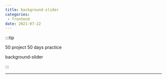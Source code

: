 ```yaml
---
title: background-slider
categories: 
 - frontend
date: 2021-07-22
---
```


:::tip

50 project 50 days practice

background-slider

:::


<!-- more -->

<background-slider/>

-------

<RecoDemo :collapse="false">
  <template slot="code-template">
    <<< @/.vuepress/components/background-slider.vue?template
  </template>
  <template slot="code-script">
    <<< @/.vuepress/components/background-slider.vue?script
  </template>
  <template slot="code-style">
    <<< @/.vuepress/components/background-slider.vue?style
  </template>
</RecoDemo>
